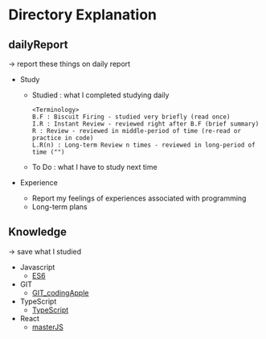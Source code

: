 # Directory Explanation

## dailyReport

→ report these things on daily report

- Study
    - Studied : what I completed studying daily
        
        ```
        <Terminology>
        B.F : Biscuit Firing - studied very briefly (read once)
        I.R : Instant Review - reviewed right after B.F (brief summary)
        R : Review - reviewed in middle-period of time (re-read or practice in code)
        L.R(n) : Long-term Review n times - reviewed in long-period of time ("")
        
        ```
        
    - To Do : what I have to study next time

- Experience
    - Report my feelings of experiences associated with programming
    - Long-term plans

## Knowledge

→ save what I studied

- Javascript
    - [ES6](https://github.com/KmGun/TIL/blob/main/knowledge/ES6/ES6.md)
- GIT
    - [GIT_codingApple](https://github.com/KmGun/TIL/blob/main/knowledge/GIT/GIT.md)
- TypeScript
    - [TypeScript](https://github.com/KmGun/TIL/blob/main/knowledge/TypeScript/TypeScript.md)
- React
    - [masterJS](https://github.com/KmGun/TIL/blob/main/knowledge/React/masterJS/masterJS.md)